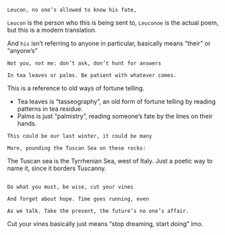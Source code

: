 ```
Leucon, no one’s allowed to know his fate,  
```

`Leucon` is the person who this is being sent to, `Leuconoe` is the actual poem, but this is a modern translation.

And `his` isn’t referring to anyone in particular, basically means “their” or “anyone’s”

```
Not you, not me: don’t ask, don’t hunt for answers  

In tea leaves or palms. Be patient with whatever comes.  
```

This is a reference to old ways of fortune telling. 
 - Tea leaves is “tasseography”, an old form of fortune telling by reading patterns in tea residue.
 - Palms is just “palmistry”, reading someone’s fate by the lines on their hands.

```
This could be our last winter, it could be many  

More, pounding the Tuscan Sea on these rocks:  
```

The Tuscan sea is the Tyrrhenian Sea, west of Italy. Just a poetic way to name it, since it borders Tuscanny.

```

Do what you must, be wise, cut your vines  

And forget about hope. Time goes running, even  

As we talk. Take the present, the future’s no one’s affair.
```

Cut your vines basically just means “stop dreaming, start doing” imo.